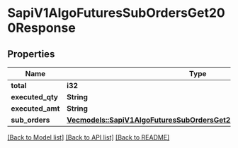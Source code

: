 # SapiV1AlgoFuturesSubOrdersGet200Response

## Properties

Name | Type | Description | Notes
------------ | ------------- | ------------- | -------------
**total** | **i32** |  | 
**executed_qty** | **String** |  | 
**executed_amt** | **String** |  | 
**sub_orders** | [**Vec<models::SapiV1AlgoFuturesSubOrdersGet200ResponseSubOrdersInner>**](_sapi_v1_algo_futures_subOrders_get_200_response_subOrders_inner.md) |  | 

[[Back to Model list]](../README.md#documentation-for-models) [[Back to API list]](../README.md#documentation-for-api-endpoints) [[Back to README]](../README.md)


